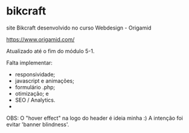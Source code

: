 # bikcraft

site Bikcraft desenvolvido no curso Webdesign - Origamid

https://www.origamid.com/

Atualizado até o fim do módulo 5-1.

Falta implementar:

- responsividade;
- javascript e animações;
- formulário .php;
- otimização; e
- SEO / Analytics.
- 
OBS: O "hover effect" na logo do header é ideia minha :) A intenção foi evitar 'banner blindness'.
